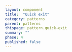 ```yaml
---
layout: component
title:  "Quick exit"
category: patterns
parent: patterns
thispage: pattern.quick-exit
summary: ""
phase: 4
published: false
---
```

